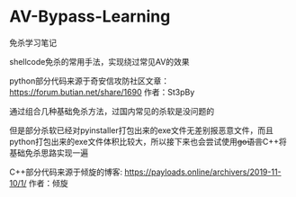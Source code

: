 # AV-Bypass-Learning
免杀学习笔记

shellcode免杀的常用手法，实现绕过常见AV的效果

python部分代码来源于奇安信攻防社区文章：https://forum.butian.net/share/1690	作者：St3pBy

通过组合几种基础免杀方法，过国内常见的杀软是没问题的

但是部分杀软已经对pyinstaller打包出来的exe文件无差别报恶意文件，而且python打包出来的exe文件体积比较大，所以接下来也会尝试使用~~go语言~~C++将基础免杀思路实现一遍

C++部分代码来源于倾旋的博客: https://payloads.online/archivers/2019-11-10/1/ 	作者：倾旋
